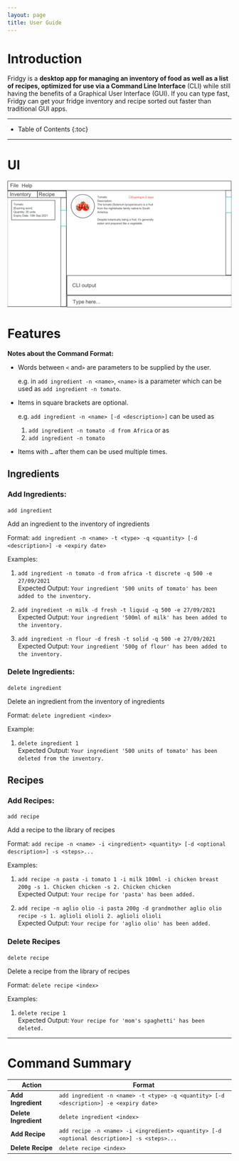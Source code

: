 ```yaml
---
layout: page
title: User Guide
---
```

# Introduction

Fridgy is a **desktop app for managing an inventory of food as well as a list of recipes, optimized for use via a Command Line Interface** (CLI) while still having the benefits of a Graphical User Interface (GUI). If you can type fast, Fridgy can get your fridge inventory and recipe sorted out faster than traditional GUI apps.

--------------------------------------------------------------------------------------------------------------------
* Table of Contents
  {:toc}

--------------------------------------------------------------------------------------------------------------------
# UI

![Ui](images/Ui.png)

# Features

**Notes about the Command Format:**

- Words between `<` and`>` are parameters to be supplied by the user.

  e.g. in `add ingredient -n <name>`, `<name>` is a parameter which can be used as `add ingredient -n tomato`.

- Items in square brackets are optional.

  e.g. `add ingredient -n <name> [-d <description>]` can be used as
     1. `add ingredient -n tomato -d from Africa` or as
     2. `add ingredient -n tomato`

- Items with `…` after them can be used multiple times.


## Ingredients

### Add Ingredients:
`add ingredient`

Add an ingredient to the inventory of ingredients

Format: `add ingredient -n <name> -t <type> -q <quantity> [-d <description>] -e <expiry date>`

Examples:
1. `add ingredient -n tomato -d from africa -t discrete -q 500 -e 27/09/2021`
    </br>Expected Output: `Your ingredient '500 units of tomato' has been added to the inventory.`

2. `add ingredient -n milk -d fresh -t liquid -q 500 -e 27/09/2021`
    </br>Expected Output: `Your ingredient '500ml of milk' has been added to the inventory.`

3. `add ingredient -n flour -d fresh -t solid -q 500 -e 27/09/2021`
    </br>Expected Output: `Your ingredient '500g of flour' has been added to the inventory.`


### Delete Ingredients:
`delete ingredient`

Delete an ingredient from the inventory of ingredients

Format: `delete ingredient <index>`

Example:
1. `delete ingredient 1`
    </br>Expected Output: `Your ingredient '500 units of tomato' has been deleted from the inventory.`

## Recipes

### Add Recipes:
`add recipe`

Add a recipe to the library of recipes

Format: `add recipe -n <name> -i <ingredient> <quantity> [-d <optional description>] -s <steps>...`

Examples:
1. `add recipe -n pasta -i tomato 1 -i milk 100ml -i chicken breast 200g -s 1. Chicken chicken -s 2. Chicken chicken`
    </br>Expected Output: `Your recipe for 'pasta' has been added.`

2. `add recipe -n aglio olio -i pasta 200g -d grandmother aglio olio recipe -s 1. aglioli olioli 2. aglioli olioli`
    </br>Expected Output: `Your recipe for 'aglio olio' has been added.`

### Delete Recipes
`delete recipe`

Delete a recipe from the library of recipes

Format: `delete recipe <index>`

Examples:
1. `delete recipe 1`
    </br>Expected Output: `Your recipe for 'mom's spaghetti' has been deleted.`
-----
# Command Summary
Action | Format
--------|------------------
**Add Ingredient** | `add ingredient -n <name> -t <type> -q <quantity> [-d <description>] -e <expiry date>`
**Delete Ingredient** | `delete ingredient <index>`
**Add Recipe** | `add recipe -n <name> -i <ingredient> <quantity> [-d <optional description>] -s <steps>...`
**Delete Recipe** | `delete recipe <index>`
